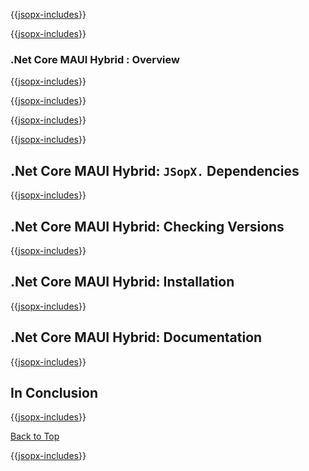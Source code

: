 ﻿{{[jsopx-includes](./DocsX/AllGlobal/Master/Includes/Content/Template/Technologies/NetCoreMauiHybrid/Header.md)}}

<!-- START JSOPX NOVA DOCX HEADER
group: 'Technologies'
subGroup: '.Net Core MAUI Hybrid'
isDraft: true
isProductionReady: true
toc: true
END JSOPX NOVA DOCX HEADER -->

{{[jsopx-includes](./DocsX/AllGlobal/Master/Includes/Content/Common/Draft-Notice.md)}}

### .Net Core MAUI Hybrid : Overview

{{[jsopx-includes](./DocsX/AllGlobal/Master/Includes/Content/Template/Technologies/NetCoreMauiHybrid/Overview.md)}}

{{[jsopx-includes](./DocsX/AllGlobal/Master/Includes/Content/Common/Current-Phase.md)}}

{{[jsopx-includes](./DocsX/AllGlobal/Master/Includes/Content/Template/Technologies/NetCoreMauiHybrid/BodyContent.md)}}

{{[jsopx-includes](./DocsX/AllGlobal/Master/Includes/Content/Common/Alerts-Current.md)}}


## .Net Core MAUI Hybrid: `JSopX.` Dependencies

{{[jsopx-includes](./DocsX/AllGlobal/Master/Includes/Content/Template/Technologies/NetCoreMauiHybrid/JsopxDependencies.md)}}


## .Net Core MAUI Hybrid: Checking Versions

{{[jsopx-includes](./DocsX/AllGlobal/Master/Includes/Content/Template/Technologies/NetCoreMauiHybrid/CheckingVersions.md)}}


## .Net Core MAUI Hybrid: Installation

{{[jsopx-includes](./DocsX/AllGlobal/Master/Includes/Content/Template/Technologies/NetCoreMauiHybrid/Installation.md)}}

## .Net Core MAUI Hybrid: Documentation

{{[jsopx-includes](./DocsX/AllGlobal/Master/Includes/Content/Template/Technologies/NetCoreMauiHybrid/Documentation.md)}}

## In Conclusion

{{[jsopx-includes](./DocsX/AllGlobal/Master/Includes/Content/Template/Technologies/NetCoreMauiHybrid/InConclusion.md)}}

[Back to Top](#table-of-contents)

{{[jsopx-includes](./DocsX/AllGlobal/Master/Includes/Layout/Footer.md)}}